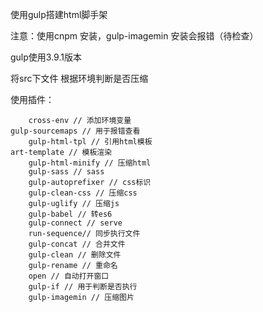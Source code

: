 使用gulp搭建html脚手架

注意：使用cnpm 安装，gulp-imagemin 安装会报错（待检查）

gulp使用3.9.1版本

将src下文件 根据环境判断是否压缩

使用插件：
  > 
		cross-env // 添加环境变量  
  	gulp-sourcemaps // 用于报错查看  
		gulp-html-tpl // 引用html模板  
  	art-template // 模板渲染  
		gulp-html-minify // 压缩html  
		gulp-sass // sass  
		gulp-autoprefixer // css标识  
		gulp-clean-css // 压缩css  
		gulp-uglify // 压缩js  
		gulp-babel // 转es6  
		gulp-connect // serve  
		run-sequence// 同步执行文件  
		gulp-concat // 合并文件  
		gulp-clean // 删除文件  
		gulp-rename // 重命名  
		open // 自动打开窗口  
		gulp-if // 用于判断是否执行  
		gulp-imagemin // 压缩图片
